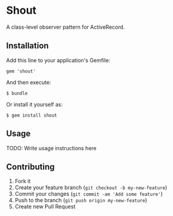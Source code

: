 # Shout

A class-level observer pattern for ActiveRecord.


## Installation

Add this line to your application's Gemfile:

    gem 'shout'

And then execute:

    $ bundle

Or install it yourself as:

    $ gem install shout

## Usage

TODO: Write usage instructions here

## Contributing

1. Fork it
2. Create your feature branch (`git checkout -b my-new-feature`)
3. Commit your changes (`git commit -am 'Add some feature'`)
4. Push to the branch (`git push origin my-new-feature`)
5. Create new Pull Request
